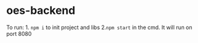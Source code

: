 # oes-backend

To run: 1. `npm i` to init project and libs 2.`npm start` in the cmd. It will run on port 8080
